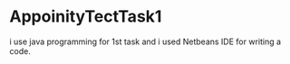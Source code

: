 # AppoinityTectTask1
i use java programming for 1st task and i used Netbeans  IDE for writing a code.
